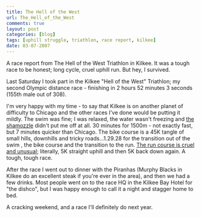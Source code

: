 ```yaml
---
title: The Hell of the West
url: The_Hell_of_the_West
comments: true
layout: post
categories: [blog]
tags: [uphill struggle, triathlon, race report, kilkee]
date: 03-07-2007
---
```

<p class="intro">A race report from The Hell of the West Triathlon in Kilkee. It was a tough race to be honest; long cycle, cruel uphill run. But hey, I survived.</p>
Last Saturday I took part in the Kilkee "Hell of the West" Triathlon; my second Olympic distance race - finishing in 2 hours 52 minutes 3 seconds (155th male out of 308).

I'm very happy with my time - to say that Kilkee is on another planet of difficulty to Chicago and the other races I've done would be putting it mildly. The swim was fine; I was relaxed, the water wasn't freezing and <a title="Shamozzle" href="http://www.limericktriathlon.com/gallery2/main.php?g2_itemId=1995">the shamozzle</a> didn't put me off at all. 30 minutes for 1500m - not exactly fast, but 7 minutes quicker than Chicago. The bike course is a 45K tangle of small hills, downhills and tricky roads&#8230;1.29.28 for the transition out of the swim , the bike course and the transition to the run. <a title="Loving Every Minute..." href="http://www.limericktriathlon.com/gallery2/main.php?g2_itemId=1851">The run course is cruel and unusual</a>; literally, 5K straight uphill and then 5K back down again. A tough, tough race.

After the race I went out to dinner with the Piranhas (Murphy Blacks in Kilkee do an excellent steak if you're ever in the area), and then we had a few drinks. Most people went on to the race HQ in the Kilkee Bay Hotel for "the dishco", but I was happy enough to call it a night and stagger home to bed.

A cracking weekend, and a race I'll definitely do next year.

